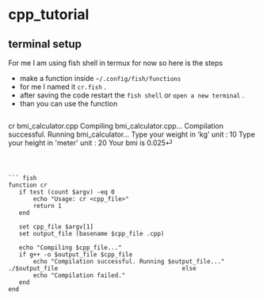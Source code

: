 # cpp_tutorial



## terminal setup
For me I am using fish shell in termux for now
so here is the steps
- make a function inside `~/.config/fish/functions`
- for me I named it `cr.fish` .
- after saving the code restart the `fish shell` or `open a new terminal` .
- than you can use the function 

> ```bash
cr bmi_calculator.cpp
Compiling bmi_calculator.cpp...
Compilation successful. Running bmi_calculator...
Type your weight in 'kg' unit : 10
Type your height in 'meter' unit : 20
Your bmi is 0.025⏎
 ```



``` fish
function cr
    if test (count $argv) -eq 0
        echo "Usage: cr <cpp_file>"
        return 1
    end

    set cpp_file $argv[1]
    set output_file (basename $cpp_file .cpp)

    echo "Compiling $cpp_file..."
    if g++ -o $output_file $cpp_file
        echo "Compilation successful. Running $output_file..."                                                    ./$output_file                                   else
        echo "Compilation failed."
    end
end
```
